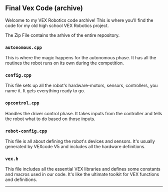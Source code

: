 ## Final Vex Code (archive)

Welcome to my VEX Robotics code archive! This is where you'll find the code for my old high school VEX Robotics project.

The Zip File contains the arhive of the entire repository. 

### `autonomous.cpp`
This is where the magic happens for the autonomous phase. It has all the routines the robot runs on its own during the competition.

### `config.cpp`
This file sets up all the robot's hardware-motors, sensors, controllers, you name it. It gets everything ready to go.

### `opcontrol.cpp`
Handles the driver control phase. It takes inputs from the controller and tells the robot what to do based on those inputs.

### `robot-config.cpp`
This file is all about defining the robot's devices and sensors. It's usually generated by VEXcode V5 and includes all the hardware definitions.

### `vex.h`
This file includes all the essential VEX libraries and defines some constants and macros used in our code. It's like the ultimate toolkit for VEX functions and definitions.

---


